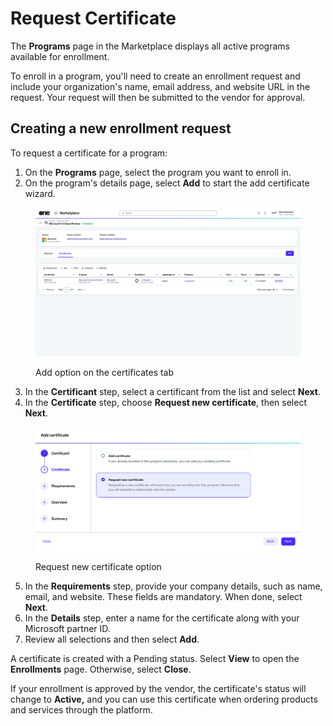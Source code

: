 # Request Certificate

The **Programs** page in the Marketplace displays all active programs available for enrollment.&#x20;

To enroll in a program, you'll need to create an enrollment request and include your organization's name, email address, and website URL in the request. Your request will then be submitted to the vendor for approval.

## Creating a new enrollment request

To request a certificate for a program:&#x20;

1. On the **Programs** page, select the program you want to enroll in.&#x20;
2. On the program's details page, select **Add** to start the add certificate wizard.

<figure><img src="../../../.gitbook/assets/add_certificate.png" alt=""><figcaption><p>Add option on the certificates tab</p></figcaption></figure>

3. In the **Certificant** step, select a certificant from the list and select **Next**.
4. In the **Certificate** step, choose **Request new certificate**, then select **Next**.

<figure><img src="../../../.gitbook/assets/request_new_certificate.png" alt=""><figcaption><p>Request new certificate option</p></figcaption></figure>

5. In the **Requirements** step, provide your company details, such as name, email, and website. These fields are mandatory. When done, select **Next**. &#x20;
6. In the **Details** step, enter a name for the certificate along with your Microsoft partner ID.
7. Review all selections and then select **Add**.

A certificate is created with a Pending status. Select **View** to open the **Enrollments** page. Otherwise, select **Close**. &#x20;

If your enrollment is approved by the vendor, the certificate's status will change to **Active,** and you can use this certificate when ordering products and services through the platform.
